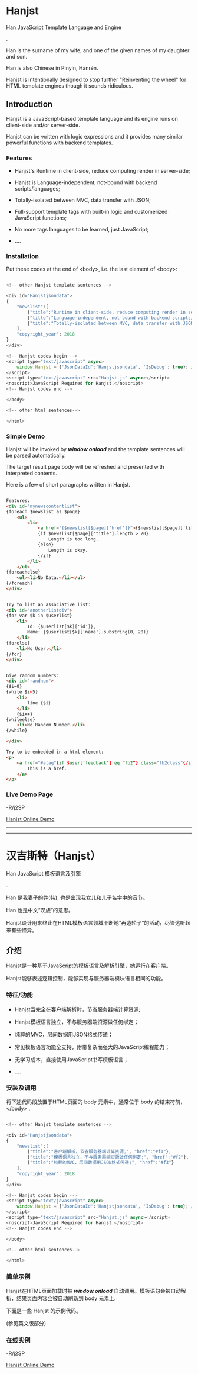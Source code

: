 # Hanjst
Han JavaScript Template Language and Engine

.

Han is the surname of my wife, and one of the given names of my daughter and son.

Han is also Chinese in Pinyin, Hànrén.

Hanjst is intentionally designed to stop further "Reinventing the wheel" for HTML template engines though it sounds ridiculous.

## Introduction

Hanjst is a JavaScript-based template language and its engine runs on client-side and/or server-side.

Hanjst can be written with logic expressions and it provides many similar powerful functions with backend templates.


### Features

+ Hanjst's Runtime in client-side, reduce computing render in server-side;

+ Hanjst is Language-independent, not-bound with backend scripts/languages;

+ Totally-isolated between MVC, data transfer with JSON;

+ Full-support template tags with built-in logic and customerized JavaScript functions;

+ No more tags languages to be learned, just JavaScript;

+ ....


### Installation

Put these codes at the end of &lt;body>, i.e. the last element of &lt;body>:

```javascript

<!-- other Hanjst template sentences -->

<div id="Hanjstjsondata">
{
	"newslist":[
		{"title":"Runtime in client-side, reduce computing render in server-side;", "href":"#f1"},
		{"title":"Language-independent, not-bound with backend scripts/languages;", "href":"#f2"},
		{"title":"Totally-isolated between MVC, data transfer with JSON;", "href":"#f3"}
	],
	"copyright_year": 2018
}
</div>

<!-- Hanjst codes begin -->
<script type="text/javascript" async>
    window.Hanjst = {'JsonDataId':'Hanjstjsondata', 'IsDebug': true}; // optional
</script>
<script type="text/javascript" src="Hanjst.js" async></script>
<noscript>JavaScript Required for Hanjst.</noscript>
<!-- Hanjst codes end -->

</body>

<!-- other html sentences-->

</html>

```


### Simple Demo

Hanjst will be invoked by ***window.onload*** and the template sentences will be parsed automatically.

The target result page body will be refreshed and presented with interpreted contents.

Here is a few of short paragraphs written in Hanjst. 

```html

Features:
<div id="mynewscontentlist">
{foreach $newslist as $page}
    <ul>
        <li>
            <a href="{$newslist[$page]['href']}">{$newslist[$page]['title']}</a>
            {if $newslist[$page]['title'].length > 20}
                Length is too long.
            {else}
                Length is okay.
            {/if}
        </li>
    </ul>
{foreachelse}
	<ul><li>No Data.</li></ul>
{/foreach}
</div>

```

```html

Try to list an associative list:
<div id="anotherlistdiv">
{for var $k in $userlist}
    <li>
        Id: {$userlist[$k]['id']}, 
        Name: {$userlist[$k]['name'].substring(0, 20)}
    </li>
{forelse}
	<li>No User.</li>
{/for}
</div>

```

```html

Give random numbers:
<div id="randnum"> 
{$i=0}
{while $i<5}
    <li> 
        line {$i} 
    </li>
	{$i++}
{whileelse}
	<li>No Random Number.</li>
{/while}

</div>


```

```html
Try to be embedded in a html element:
<p>
    <a href="#atag"{if $user['feedback'] eq "fb2"} class="fb2class"{/if}>
        This is a href.
    </a>
</p>

```


### Live Demo Page
-R/j2SP 

[Hanjst Online Demo](https://ufqi.com/dev/hanjst/Hanjst.demo.html)



---

---


# 汉吉斯特（Hanjst）
Han JavaScript 模板语言及引擎

.

Han 是我妻子的姓(韩), 也是出现我女儿和儿子名字中的音节。

Han 也是中文“汉族”的意思。

Hanjst设计用来终止在HTML模板语言领域不断地“再造轮子”的活动，尽管这听起来有些怪异。

## 介绍

Hanjst是一种基于JavaScript的模板语言及解析引擎，她运行在客户端。

Hanjst能够表述逻辑控制，能够实现与服务器端模块语言相同的功能。

### 特征/功能

+ Hanjst当完全在客户端解析时，节省服务器端计算资源;

+ Hanjst模板语言独立，不与服务器端资源做任何绑定；

+ 纯粹的MVC，层间数据用JSON格式传递；

+ 常见模板语言功能全支持，附带复杂而强大的JavaScript编程能力；

+ 无学习成本，直接使用JavaScript书写模板语言；

+ ....


### 安装及调用

将下述代码段放置于HTML页面的 body 元素中，通常位于 body 的结束符前， &lt;/body> .

```javascript

<!-- other Hanjst template sentences -->

<div id="Hanjstjsondata">
{
	"newslist":[
		{"title":"客户端解析，节省服务器端计算资源;", "href":"#f1"},
		{"title":"模板语言独立，不与服务器端资源做任何绑定;", "href":"#f2"},
		{"title":"纯粹的MVC，层间数据用JSON格式传递;", "href":"#f3"}
	],
	"copyright_year": 2018
}
</div>

<!-- Hanjst codes begin -->
<script type="text/javascript" async>
    window.Hanjst = {'JsonDataId':'Hanjstjsondata', 'IsDebug': true}; // 可选的
</script>
<script type="text/javascript" src="Hanjst.js" async></script>
<noscript>JavaScript Required for Hanjst.</noscript>
<!-- Hanjst codes end -->

</body>

<!-- other html sentences-->

</html>

```

### 简单示例

Hanjst在HTML页面加载时被 ***window.onload*** 自动调用。模板语句会被自动解析，结果页面内容会被自动刷新到 body 元素上.

下面是一些 Hanjst 的示例代码。

(参见英文版部分)

### 在线实例
-R/j2SP 

[Hanjst Online Demo](https://ufqi.com/dev/hanjst/Hanjst.demo.html)

